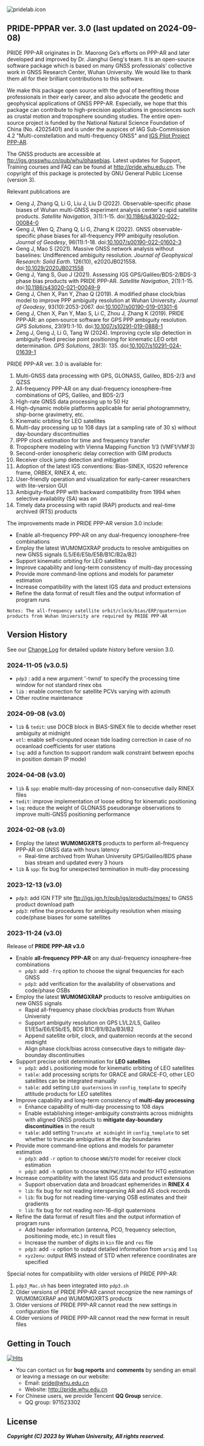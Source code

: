 ![pridelab.icon](https://github.com/PrideLab/PRIDE-PPPAR/blob/master/doc/PRIDE.png)

## PRIDE-PPPAR ver. 3.0 (last updated on 2024-09-08)

PRIDE PPP-AR originates in Dr. Maorong Ge’s efforts on PPP-AR and later developed and improved by Dr. Jianghui Geng's team. It is an open-source software package which is based on many GNSS professionals’ collective work in GNSS Research Center, Wuhan University. We would like to thank them all for their brilliant contributions to this software. 

We make this package open source with the goal of benefiting those professionals in their early career, and also advocate the geodetic and geophysical applications of GNSS PPP-AR. Especially, we hope that this package can contribute to high-precision applications in geosciences such as crustal motion and troposphere sounding studies. The entire open-source project is funded by the National Natural Science Foundation of China (No. 42025401) and is under the auspices of IAG Sub-Commission 4.2 "Multi-constellation and multi-frequency GNSS" and [IGS Pilot Project PPP-AR](https://igs.org/wg/ppp-ar/#rapid).

The GNSS products are accessible at <ftp://igs.gnsswhu.cn/pub/whu/phasebias>.
Latest updates for Support, Training courses and FAQ can be found at <http://pride.whu.edu.cn>.
The copyright of this package is protected by GNU General Public License (version 3). 

Relevant publications are

* Geng J, Zhang Q, Li G, Liu J, Liu D (2022). Observable-specific phase biases of Wuhan multi-GNSS experiment analysis center's rapid satellite products. *Satellite Navigation*, 3(1):1-15. doi:[10.1186/s43020-022-00084-0](https://doi.org/10.1186/s43020-022-00084-0)
* Geng J, Wen Q, Zhang Q, Li G, Zhang K (2022). GNSS observable-specific phase biases for all-frequency PPP ambiguity resolution. *Journal of Geodesy*, 96(11):1-18. doi:[10.1007/s00190-022-01602-3](https://doi.org/10.1007/s00190-022-01602-3)
* Geng J, Mao S (2021). Massive GNSS network analysis without baselines: Undifferenced ambiguity resolution. *Journal of Geophysical Research: Solid Earth*. 126(10), e2020JB021558. doi:[10.1029/2020JB021558](https://doi.org/10.1029/2020JB021558)
* Geng J, Yang S, Guo J (2021). Assessing IGS GPS/Galileo/BDS-2/BDS-3 phase bias products with PRIDE PPP-AR. *Satellite Navigation*, 2(1):1-15. doi:[10.1186/s43020-021-00049-9](https://doi.org/10.1186/s43020-021-00049-9)
* Geng J, Chen X, Pan Y, Zhao Q (2019). A modified phase clock/bias model to improve PPP ambiguity resolution at Wuhan University. *Journal of Geodesy*, 93(10):2053-2067. doi:[10.1007/s00190-019-01301-6](https://doi.org/10.1007/s00190-019-01301-6)
* Geng J, Chen X, Pan Y, Mao S, Li C, Zhou J, Zhang K (2019). PRIDE PPP‑AR: an open‑source software for GPS PPP ambiguity resolution. *GPS Solutions*, 23(91):1-10. doi:[10.1007/s10291-019-0888-1](https://doi.org/10.1007/s10291-019-0888-1)
* Zeng J, Geng J, Li G, Tang W (2024). Improving cycle slip detection in ambiguity-fixed precise point positioning for kinematic LEO orbit determination. *GPS Solutions*, 28(3): 135. doi:[10.1007/s10291-024-01639-1](https://doi.org/10.1007/s10291-024-01639-1) 

PRIDE PPP-AR ver. 3.0 is available for:

1) Multi-GNSS data processing with GPS, GLONASS, Galileo, BDS-2/3 and QZSS
2) All-frequency PPP-AR on any dual-frequency ionosphere-free combinations of GPS, Galileo, and BDS-2/3
3) High-rate GNSS data processing up to 50 Hz
4) High-dynamic mobile platforms applicable for aerial photogrammetry, ship-borne gravimetry, etc.
5) Kinematic orbiting for LEO satellites
6) Multi-day processing up to 108 days (at a sampling rate of 30 s) without day-boundary discontinuities
7) IPPP clock estimation for time and frequency transfer
8) Troposphere modeling with Vienna Mapping Function 1/3 (VMF1/VMF3)
9) Second-order ionospheric delay correction with GIM products
10) Receiver clock jump detection and mitigation
11) Adoption of the latest IGS conventions: Bias-SINEX, IGS20 reference frame, ORBEX, RINEX 4, etc.
12) User-friendly operation and visualization for early-career researchers with lite-version GUI
13) Ambiguity-float PPP with backward compatibility from 1994 when selective availablity (SA) was on
14) Timely data processing with rapid (RAP) products and real-time archived (RTS) products

The improvements made in PRIDE PPP-AR version 3.0 include:

* Enable all-frequency PPP-AR on any dual-frequency ionosphere-free combinations
* Employ the latest WUM0MGXRAP products to resolve ambiguities on new GNSS signals (L5/E6/E5b/E5B/B1C/B2a/B2)
* Support kinematic orbiting for LEO satellites
* Improve capability and long-term consistency of multi-day processing
* Provide more command-line options and models for parameter estimation
* Increase compatibility with the latest IGS data and product extensions
* Refine the data format of result files and the output information of program runs

`Notes: The all-frequency satellite orbit/clock/bias/ERP/quaternion products from Wuhan University are required by PRIDE PPP-AR`

## Version History

See our [Change Log](https://github.com/PrideLab/PRIDE-PPPAR/blob/master/CHANGELOG.md) for detailed update history before version 3.0.

### 2024-11-05 (v3.0.5)
* `pdp3` : add a new argument '-twnd' to specify the processing time window for not standard rinex obs
* `lib` : enable correction for satellite PCVs varying with azimuth
* Other routine maintenance

### 2024-09-08 (v3.0)
* `lib` & `tedit`: use DOCB block in BIAS-SINEX file to decide whether reset ambiguity at midnight
* `otl`: enable self-computed ocean tide loading correction in case of no oceanload coefficients for user stations
* `lsq`: add a function to support random walk constraint between epochs in position domain (P mode)

### 2024-04-08 (v3.0)

* `lib` & `spp`: enable multi-day processing of non-consecutive daily RINEX files
* `tedit`: improve implementation of loose editing for kinematic positioning
* `lsq`: reduce the weight of GLONASS pseudorange observations to improve multi-GNSS positioning performance

### 2024-02-08 (v3.0)

* Employ the latest **WUM0MGXRTS** products to perform all-frequency PPP-AR on GNSS data with hours latency
  * Real-time archived from Wuhan University GPS/Galileo/BDS phase bias stream and updated every 3 hours
* `lib` & `spp`: fix bug for unexpected termination in multi-day processing

### 2023-12-13 (v3.0)

* `pdp3`: add IGN FTP site <ftp://igs.ign.fr/pub/igs/products/mgex/> to GNSS product download path
* `pdp3`: refine the procedures for ambiguity resolution when missing code/phase biases for some satellites

### 2023-11-24 (v3.0)

Release of **PRIDE PPP-AR v3.0**

* Enable **all-frequency PPP-AR** on any dual-frequency ionosphere-free combinations
  * `pdp3`: add `-frq` option to choose the signal frequencies for each GNSS
  * `pdp3`: add verification for the availability of observations and code/phase OSBs
* Employ the latest **WUM0MGXRAP** products to resolve ambiguities on new GNSS signals
  * Rapid all-frequency phase clock/bias products from Wuhan Univeristy
  * Support ambiguity resolution on GPS L1/L2/L5, Galileo E1/E5a/E6/E5b/E5, BDS B1C/B1I/B2a/B3I/B2
  * Append satellite orbit, clock, and quaternion records at the second midnight
  * Align phase clock/bias across consecutive days to mitigate day-bounday discontinuities
* Support precise orbit determination for **LEO satellites**
  * `pdp3`: add `L` positioning mode for kinematic orbiting of LEO satellites
  * `table`: add processing scripts for GRACE and GRACE-FO, other LEO satellites can be integrated manually
  * `table`: add setting `LEO quaternions` in `config_template` to specify attitude products for LEO satellites
* Improve capability and long-term consistency of **multi-day processing**
  * Enhance capability of multi-day processing to 108 days
  * Enable establishing integer-ambiguity constraints across midnights with aligned GNSS products to **mitigate day-boundary discontinuities** in the result
  * `table`: add setting `Truncate at midnight` in `config_template` to set whether to truncate ambiguities at the day boundaries
* Provide more command-line options and models for parameter estimation
  * `pdp3`: add `-r` option to choose `WNO`/`STO` model for receiver clock estimation
  * `pdp3`: add `-h` option to choose `NON`/`PWC`/`STO` model for HTG estimation
* Increase compatibility with the latest IGS data and product extensions
  * Support observation data and broadcast ephemerides in **RINEX 4**
  * `lib`: fix bug for not reading interspersing AR and AS clock records
  * `lib`: fix bug for not reading time-varying OSB estimates and their gradients
  * `lib`: fix bug for not reading non-16-digit quaternions
* Refine the data format of result files and the output information of program runs
  * Add header information (antenna, PCO, frequency selection, positioning mode, etc.) in result files
  * Increase the number of digits in `kin` file and `res` file
  * `pdp3`: add `-v` option to output detailed information from `arsig` and `lsq`
  * `xyz2enu`: output RMS instead of STD when reference coordinates are specified

Special notes for compatibility with older versions of PRIDE PPP-AR:

1) `pdp3_Mac.sh` has been integrated into `pdp3.sh`
2) Older versions of PRIDE PPP-AR cannot recognize the new namings of WUM0MGXRAP and WUM0MGXRTS products
3) Older versions of PRIDE PPP-AR cannot read the new settings in configuration file
4) Older versions of PRIDE PPP-AR cannot read the new format in result files
 
## Getting in Touch

[![Hits](https://hits.seeyoufarm.com/api/count/incr/badge.svg?url=https%3A%2F%2Fgithub.com%2FPrideLab%2FPRIDE-PPPAR&count_bg=%2379C83D&title_bg=%23555555&icon=&icon_color=%23E7E7E7&title=PAGE+VIEWS&edge_flat=false)](https://hits.seeyoufarm.com)

* You can contact us for **bug reports** and **comments** by sending an email or leaving a message on our website:
  * Email: <pride@whu.edu.cn>
  * Website: <http://pride.whu.edu.cn>
* For Chinese users, we provide Tencent **QQ Group** service.
  * QQ group: 971523302

## License

***Copyright (C) 2023 by Wuhan University, All rights reserved.***
